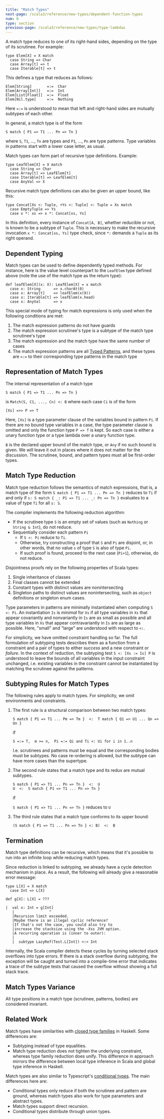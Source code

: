 ```yaml
---
title: "Match Types"
next-page: /scala3/reference/new-types/dependent-function-types
num: 6
type: section
previous-page: /scala3/reference/new-types/type-lambdas
---
```


<!-- THIS FILE HAS BEEN GENERATED BY SCALADOC PREPROCESSOR.
    The whole process of generation the docs can be found under this README: https://github.com/lampepfl/dotty/blob/master/docs/README.md
    The source file can be found here https://github.com/lampepfl/dotty/edit/master/docs/docs/reference/new-types/match-types.md
    NOTE THAT ANY CHANGES TO THIS FILE WILL BE OVERRIDEN BY PREPROCESSOR.
-->

A match type reduces to one of its right-hand sides, depending on the type of
its scrutinee. For example:

<div class="snippet" ><div class="buttons"></div><pre><code class="language-scala"><span id="0" class="" >type Elem[X] = X match
</span><span id="1" class="" >  case String =&gt; Char
</span><span id="2" class="" >  case Array[t] =&gt; t
</span><span id="3" class="" >  case Iterable[t] =&gt; t
</span></code></pre></div>

This defines a type that reduces as follows:

<div class="snippet" ><div class="buttons"></div><pre><code class="language-scala"><span id="0" class="" >Elem[String]       =:=  Char
</span><span id="1" class="" >Elem[Array[Int]]   =:=  Int
</span><span id="2" class="" >Elem[List[Float]]  =:=  Float
</span><span id="3" class="" >Elem[Nil.type]     =:=  Nothing
</span></code></pre></div>

Here `=:=` is understood to mean that left and right-hand sides are mutually
subtypes of each other.

In general, a match type is of the form

<div class="snippet" ><div class="buttons"></div><pre><code class="language-scala"><span id="0" class="" >S match { P1 =&gt; T1 ... Pn =&gt; Tn }
</span></code></pre></div>

where `S`, `T1`, ..., `Tn` are types and `P1`, ..., `Pn` are type patterns. Type
variables in patterns start with a lower case letter, as usual.

Match types can form part of recursive type definitions. Example:

<div class="snippet" ><div class="buttons"></div><pre><code class="language-scala"><span id="0" class="" >type LeafElem[X] = X match
</span><span id="1" class="" >  case String =&gt; Char
</span><span id="2" class="" >  case Array[t] =&gt; LeafElem[t]
</span><span id="3" class="" >  case Iterable[t] =&gt; LeafElem[t]
</span><span id="4" class="" >  case AnyVal =&gt; X
</span></code></pre></div>

Recursive match type definitions can also be given an upper bound, like this:

<div class="snippet" ><div class="buttons"></div><pre><code class="language-scala"><span id="0" class="" >type Concat[Xs &lt;: Tuple, +Ys &lt;: Tuple] &lt;: Tuple = Xs match
</span><span id="1" class="" >  case EmptyTuple =&gt; Ys
</span><span id="2" class="" >  case x *: xs =&gt; x *: Concat[xs, Ys]
</span></code></pre></div>

In this definition, every instance of `Concat[A, B]`, whether reducible or not,
is known to be a subtype of `Tuple`. This is necessary to make the recursive
invocation `x *: Concat[xs, Ys]` type check, since `*:` demands a `Tuple` as its
right operand.

## Dependent Typing

Match types can be used to define dependently typed methods. For instance, here
is the value level counterpart to the `LeafElem` type defined above (note the
use of the match type as the return type):

<div class="snippet" ><div class="buttons"></div><pre><code class="language-scala"><span id="0" class="" >def leafElem[X](x: X): LeafElem[X] = x match
</span><span id="1" class="" >  case x: String      =&gt; x.charAt(0)
</span><span id="2" class="" >  case x: Array[t]    =&gt; leafElem(x(9))
</span><span id="3" class="" >  case x: Iterable[t] =&gt; leafElem(x.head)
</span><span id="4" class="" >  case x: AnyVal      =&gt; x
</span></code></pre></div>

This special mode of typing for match expressions is only used when the
following conditions are met:

1. The match expression patterns do not have guards
2. The match expression scrutinee's type is a subtype of the match type
   scrutinee's type
3. The match expression and the match type have the same number of cases
4. The match expression patterns are all [Typed Patterns](https://scala-lang.org/files/archive/spec/2.13/08-pattern-matching.html#typed-patterns),
   and these types are `=:=` to their corresponding type patterns in the match
   type

## Representation of Match Types

The internal representation of a match type

```
S match { P1 => T1 ... Pn => Tn }
```

is `Match(S, C1, ..., Cn) <: B` where each case `Ci` is of the form

```
[Xs] =>> P => T
```

Here, `[Xs]` is a type parameter clause of the variables bound in pattern `Pi`.
If there are no bound type variables in a case, the type parameter clause is
omitted and only the function type `P => T` is kept. So each case is either a
unary function type or a type lambda over a unary function type.

`B` is the declared upper bound of the match type, or `Any` if no such bound is
given.  We will leave it out in places where it does not matter for the
discussion. The scrutinee, bound, and pattern types must all be first-order
types.

## Match Type Reduction

Match type reduction follows the semantics of match expressions, that is, a
match type of the form `S match { P1 => T1 ... Pn => Tn }` reduces to `Ti` if
and only if `s: S match { _: P1 => T1 ... _: Pn => Tn }` evaluates to a value of
type `Ti` for all `s: S`.

The compiler implements the following reduction algorithm:

- If the scrutinee type `S` is an empty set of values (such as `Nothing` or
  `String & Int`), do not reduce.
- Sequentially consider each pattern `Pi`
  - If `S <: Pi` reduce to `Ti`.
  - Otherwise, try constructing a proof that `S` and `Pi` are disjoint, or, in
    other words, that no value `s` of type `S` is also of type `Pi`.
  - If such proof is found, proceed to the next case (`Pi+1`), otherwise, do
    not reduce.

Disjointness proofs rely on the following properties of Scala types:

1. Single inheritance of classes
2. Final classes cannot be extended
3. Constant types with distinct values are nonintersecting
4. Singleton paths to distinct values are nonintersecting, such as `object` definitions or singleton enum cases.

Type parameters in patterns are minimally instantiated when computing `S <: Pi`.
An instantiation `Is` is _minimal_ for `Xs` if all type variables in `Xs` that
appear covariantly and nonvariantly in `Is` are as small as possible and all
type variables in `Xs` that appear contravariantly in `Is` are as large as
possible.  Here, "small" and "large" are understood with respect to  `<:`.

For simplicity, we have omitted constraint handling so far. The full formulation
of subtyping tests describes them as a function from a constraint and a pair of
types to either _success_ and a new constraint or _failure_. In the context of
reduction, the subtyping test `S <: [Xs := Is] P` is understood to leave the
bounds of all variables in the input constraint unchanged, i.e. existing
variables in the constraint cannot be instantiated by matching the scrutinee
against the patterns.

## Subtyping Rules for Match Types

The following rules apply to match types. For simplicity, we omit environments
and constraints.

1. The first rule is a structural comparison between two match types:

   ```
   S match { P1 => T1 ... Pm => Tm }  <:  T match { Q1 => U1 ... Qn => Un }
   ```

   if

   ```
   S =:= T,  m >= n,  Pi =:= Qi and Ti <: Ui for i in 1..n
   ```

   I.e. scrutinees and patterns must be equal and the corresponding bodies must
   be subtypes. No case re-ordering is allowed, but the subtype can have more
   cases than the supertype.

2. The second rule states that a match type and its redux are mutual subtypes.

   ```
   S match { P1 => T1 ... Pn => Tn }  <:  U
   U  <:  S match { P1 => T1 ... Pn => Tn }
   ```

   if

   `S match { P1 => T1 ... Pn => Tn }` reduces to `U`

3. The third rule states that a match type conforms to its upper bound:

   ```
   (S match { P1 => T1 ... Pn => Tn } <: B)  <:  B
   ```

## Termination

Match type definitions can be recursive, which means that it's possible to run
into an infinite loop while reducing match types.

Since reduction is linked to subtyping, we already have a cycle detection
mechanism in place. As a result, the following will already give a reasonable
error message:

<div class="snippet" ><div class="buttons"></div><pre><code class="language-scala"><span id="0" class="" >type L[X] = X match
</span><span id="1" class="" >  case Int =&gt; L[X]
</span><span id="2" class="" >
</span><span id="3" class="" >def g[X]: L[X] = ???
</span></code></pre></div><div class="snippet" ><div class="buttons"></div><pre><code class="language-scala"><span id="0" class="" >|  val x: Int = g[Int]
</span><span id="1" class="" >   |                ^
</span><span id="2" class="" >   |Recursion limit exceeded.
</span><span id="3" class="" >   |Maybe there is an illegal cyclic reference?
</span><span id="4" class="" >   |If that&apos;s not the case, you could also try to
</span><span id="5" class="" >   |increase the stacksize using the -Xss JVM option.
</span><span id="6" class="" >   |A recurring operation is (inner to outer):
</span><span id="7" class="" >   |
</span><span id="8" class="" >   |  subtype LazyRef(Test.L[Int]) &lt;:&lt; Int
</span></code></pre></div>

Internally, the Scala compiler detects these cycles by turning selected stack overflows into
type errors. If there is a stack overflow during subtyping, the exception will
be caught and turned into a compile-time error that indicates a trace of the
subtype tests that caused the overflow without showing a full stack trace.

## Match Types Variance

All type positions in a match type (scrutinee, patterns, bodies) are considered invariant.

## Related Work

Match types have similarities with
[closed type families](https://wiki.haskell.org/GHC/Type_families) in Haskell.
Some differences are:

- Subtyping instead of type equalities.
- Match type reduction does not tighten the underlying constraint, whereas type
  family reduction does unify. This difference in approach mirrors the
  difference between local type inference in Scala and global type inference in
  Haskell.

Match types are also similar to Typescript's
[conditional types](https://github.com/Microsoft/TypeScript/pull/21316). The
main differences here are:

- Conditional types only reduce if both the scrutinee and pattern are ground,
  whereas match types also work for type parameters and abstract types.
- Match types support direct recursion.
- Conditional types distribute through union types.

